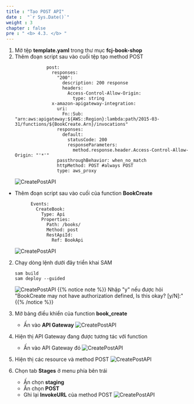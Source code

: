 ```yaml
---
title : "Tạo POST API"
date :  "`r Sys.Date()`" 
weight : 3
chapter : false
pre : " <b> 4.3. </b> "
---
```

1. Mở tệp **template.yaml** trong thư mục **fcj-book-shop**
2. Thêm đoạn script sau vào cuối tệp tạo method POST
      ```
                  post:
                    responses:
                      "200":
                        description: 200 response
                        headers:
                          Access-Control-Allow-Origin:
                            type: string
                    x-amazon-apigateway-integration:
                      uri:
                        Fn::Sub: "arn:aws:apigateway:${AWS::Region}:lambda:path/2015-03-31/functions/${BookCreate.Arn}/invocations"
                      responses:
                        default:
                          statusCode: 200
                          responseParameters:
                            method.response.header.Access-Control-Allow-Origin: "'*'"
                      passthroughBehavior: when_no_match
                      httpMethod: POST #always POST
                      type: aws_proxy
      ```
      ![CreatePostAPI](/images/1/60.png?&width=90pc)

  - Thêm đoạn script sau vào cuối của function **BookCreate** 
      ```
            Events:
              CreateBook:
                Type: Api
                Properties:
                  Path: /books/
                  Method: post
                  RestApiId:
                    Ref: BookApi
      ```
    ![CreatePostAPI](/images/1/61.png?&width=90pc)

2. Chạy dòng lệnh dưới đây triển khai SAM
    ```
    sam build
    sam deploy --guided
    ```
    ![CreatePostAPI](/images/1/62.png?&width=90pc) 
{{% notice note %}}
Nhập "y" nếu được hỏi "BookCreate may not have authorization defined, Is this okay? [y/N]:"
{{% /notice %}}


3. Mở bảng điều khiển của function **book_create**
    - Ấn vào **API Gateway**
    ![CreatePostAPI](/images/1/63.png?&width=90pc)

4. Hiện thị API Gateway đang được tương tác với function
    - Ấn vào API Gateway đó
    ![CreatePostAPI](/images/1/64.png?&width=90pc)

5. Hiện thị các resource và method POST 
    ![CreatePostAPI](/images/1/65.png?&width=90pc)

6. Chọn tab **Stages** ở menu phía bên trái
    - Ấn chọn **staging**
    - Ấn chọn **POST**
    - Ghi lại **InvokeURL** của method POST
   ![CreatePostAPI](/images/1/66.png?&width=90pc)
